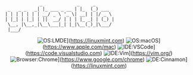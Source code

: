 ```
             _             _     _       
 _   _ _   _| |_ ___ _ __ | |_  (_) ___  
| | | | | | | __/ _ \ '_ \| __| | |/ _ \ 
| |_| | |_| | ||  __/ | | | |_ _| | (_) |
 \__, |\__,_|\__\___|_| |_|\__(_)_|\___/ 
 |___/                                   
```

<div align="center">
  
  ![OS:LMDE](https://img.shields.io/badge/OS-LMDE-teal?style=flat-square)](https://linuxmint.com)
  ![OS:macOS](https://img.shields.io/badge/OS-macOS-black?style=flat-square)](https://www.apple.com/mac)
  ![IDE:VSCode](https://img.shields.io/badge/IDE-VSCode-purple?style=flat-square)](https://code.visualstudio.com)
  ![IDE:Vim](https://img.shields.io/badge/IDE-Vim-darkgreen?style=flat-square)](https://vim.org/)
  ![Browser:Chrome](https://img.shields.io/badge/Browser-Chrome-red?style=flat-square)](https://www.google.com/chrome)
  ![DE:Cinnamon](https://img.shields.io/badge/DE-Cinnamon-teal?style=flat-square)](https://linuxmint.com)
  
</div>
